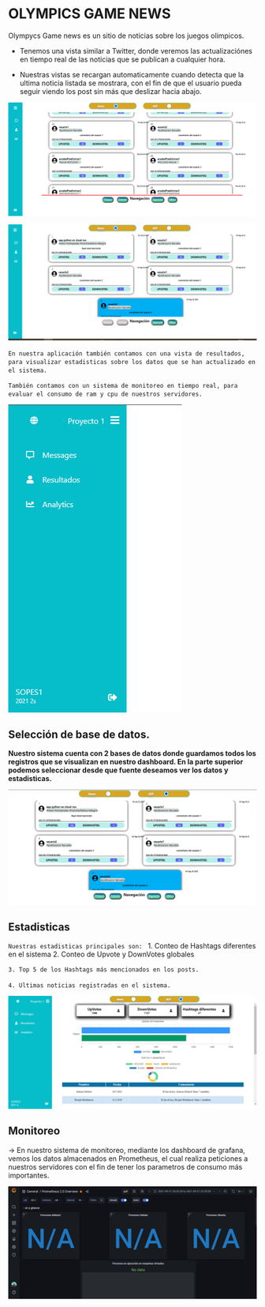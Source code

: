 
# OLYMPICS GAME NEWS
    
Olympycs Game news es un sitio de noticias sobre los juegos olimpicos. 
    
   - Tenemos una vista similar a Twitter, donde veremos las actualizaciónes en tiempo real de las noticias que se publican a cualquier hora. 
    
   - Nuestras vistas se recargan automaticamente cuando detecta que la ultima noticia listada se mostrara, con el fin de que el usuario pueda seguir viendo los post sin más que deslizar hacia abajo. 

![](Imagenes/Frontend2.png)

![](Imagenes/Frontend1.png)

  
`En nuestra aplicación también contamos con una vista de resultados, para visualizar estadisticas sobre los datos que se han actualizado en el sistema.` 
  
`También contamos con un sistema de monitoreo en tiempo real, para evaluar el consumo de ram y cpu de nuestros servidores.` 
  

![](Imagenes/Frontend5.png)


## Selección de base de datos. 

**Nuestro sistema cuenta con 2 bases de datos donde guardamos todos los registros que se visualizan en nuestro dashboard. En la parte superior podemos seleccionar desde que fuente deseamos ver los datos y estadisticas.**

![](Imagenes/Frontend4.png)

## Estadisticas

`Nuestras estadisticas principales son: `
    1. Conteo de Hashtags diferentes en el sistema
    2. Conteo de Upvote y DownVotes globales 
    
    3. Top 5 de los Hashtags más mencionados en los posts.
    
    4. Ultimas noticias registradas en el sistema. 
![](Imagenes/Frontend6.png)


## Monitoreo 

-> En nuestro sistema de monitoreo, mediante los dashboard de grafana, vemos los datos almacenados en Prometheus, el cual realiza peticiones a nuestros servidores con el fin de tener los parametros de consumo más importantes. 

![](Imagenes/Frontend7.png)